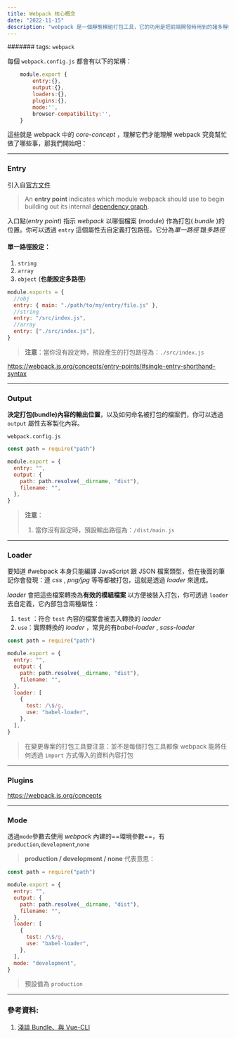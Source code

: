 ```yaml
---
title: Webpack 核心概念
date: "2022-11-15"
description: "webpack 是一個靜態模組打包工具，它的功用是把前端開發時用到的諸多靜態資源（如 JavaScript、CSS 和圖片等檔案）進行打包(bundle)。"
---
```


####### tags: `webpack`

每個 `webpack.config.js` 都會有以下的架構：

```js
    module.export {
        entry:{},
        output:{},
        loaders:{},
        plugins:{},
        mode:'',
        browser-compatibility:'',
    }
```

這些就是 webpack 中的 _core-concept_ ，理解它們才能理解 webpack 究竟幫忙做了哪些事，那我們開始吧：

---

### Entry

引入自[官方文件](https://webpack.js.org/concepts)

> An **entry point** indicates which module webpack should use to begin building out its internal [dependency graph](https://webpack.js.org/concepts/dependency-graph/).

入口點(_entry point_) 指示 _webpack_ 以哪個檔案 (module) 作為打包( _bundle_ )的位置。你可以透過 `entry` 這個屬性去自定義打包路徑。它分為*單一路徑* 跟*多路徑*

#### 單一路徑設定：

1. `string`
2. `array`
3. `object` (**也能設定多路徑**)

```js
module.exports = {
  //obj
  entry: { main: "./path/to/my/entry/file.js" },
  //string
  entry: "/src/index.js",
  //array
  entry: ["./src/index.js"],
}
```

> **注意**：當你沒有設定時，預設產生的打包路徑為：`./src/index.js`

https://webpack.js.org/concepts/entry-points/#single-entry-shorthand-syntax

---

### Output

**決定打包(bundle)內容的輸出位置**，以及如何命名被打包的檔案們，你可以透過 `output` 屬性去客製化內容。

`webpack.config.js`

```js
const path = require("path")

module.export = {
  entry: "",
  output: {
    path: path.resolve(__dirname, "dist"),
    filename: "",
  },
}
```

> **注意**：
>
> 1.  當你沒有設定時，預設輸出路徑為：`/dist/main.js`

---

### Loader

要知道 #webpack 本身只能編譯 JavaScript 跟 JSON 檔案類型，但在後面的筆記你會發現：連 _css_ , _png/jpg_ 等等都被打包，這就是透過 _loader_ 來達成。

_loader_ 會把這些檔案轉換為**有效的模組檔案** 以方便被裝入打包，你可透過 `loader` 去自定義，它內部包含兩種屬性：

1. `test` ：符合 `test` 內容的檔案會被丟入轉換的 _loader_
2. `use`：實際轉換的 _loader_ ，常見的有*babel-loader* , _sass-loader_

```js
const path = require("path")

module.export = {
  entry: "",
  output: {
    path: path.resolve(__dirname, "dist"),
    filename: "",
  },
  loader: [
    {
      test: /\$/g,
      use: "babel-loader",
    },
  ],
}
```

> 在變更專案的打包工具要注意：並不是每個打包工具都像 webpack 能將任何透過 `import` 方式傳入的資料內容打包

---

### Plugins

https://webpack.js.org/concepts

---

### Mode

透過`mode`參數去使用 _webpack_ 內建的==環境參數==，有 `production`,`development`,`none`

> **production / development / none** 代表意思：

```js
const path = require("path")

module.export = {
  entry: "",
  output: {
    path: path.resolve(__dirname, "dist"),
    filename: "",
  },
  loader: [
    {
      test: /\$/g,
      use: "babel-loader",
    },
  ],
  mode: "development",
}
```

> 預設值為 `production`

---

### 參考資料:

1. [淺談 Bundle、與 Vue-CLI](https://medium.com/the-messiah-code-%E7%A5%9E%E7%A2%BC%E6%8A%80%E8%A1%93%E5%85%B1%E7%AD%86/%E6%B7%BA%E8%AB%87-bundle-webpack%E8%88%87vue-cli-c2eda4a3cda3)
